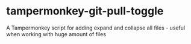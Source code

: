 # tampermonkey-git-pull-toggle
A Tampermonkey script for adding expand and collapse all files - useful when working with huge amount of files
